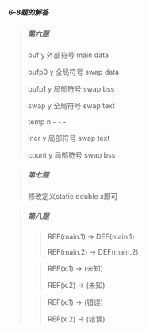 ##### 6-8题的解答

> ##### 第六题
> 
> buf   y   外部符号    main    data
> 
> bufp0 y   全局符号    swap    data
> 
> bufp1 y   局部符号    swap    bss
> 
> swap  y   全局符号    swap    text
> 
> temp  n   -           -       -
> 
> incr  y   局部符号    swap    text
> 
> count y   局部符号    swap    bss


> ##### 第七题
> 
> 修改定义static double x即可

> ##### 第八题
> 
> > REF(main.1) -> DEF(main.1)
> >
> > REF(main.2) -> DEF(main.2)
>
> > REF(x.1) -> (未知)
> >
> > REF(x.2) -> (未知)
>
> > REF(x.1) -> (错误)
> >
> > REF(x.2) -> (错误)


